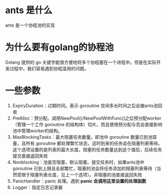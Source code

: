 # ants 是什么

ants 是一个协程池的实现

# 为什么要有golang的协程池

Golang 提供的 go 关键字能很方便地将多个协程塞在一个进程中。但是在实际开发过程中，我们容易遇到协程滥用的问题。



# 一些参数
1. ExpiryDuration：过期时间。表示 goroutine 空闲多长时间之后会被ants池回收
2. PreAlloc：预分配。调用NewPool()/NewPoolWithFunc()之后预分配worker（管理一个工作 goroutine 的结构体）切片。而且使用预分配与否会直接影响池中管理worker的结构。
3. MaxBlockingTasks：最大阻塞任务数量。即池中 goroutine 数量已到池容量，且所有 goroutine 都处理繁忙状态，这时到来的任务会在阻塞列表等待。这个选项设置的是列表的最大长度。阻塞的任务数量达到这个值后，后续任务提交直接返回失败
4. Nonblocking：池是否阻塞，默认阻塞。提交任务时，如果ants池中 goroutine 已到上限且全部繁忙，阻塞的池会将任务添加的阻塞列表等待（当然受限于阻塞列表长度，见上一个选项）。非阻塞的池直接返回失败
5. PanicHandler：panic 处理。遇到 **panic 会调用这里设置的处理函数**
6. Logger：指定日志记录器

